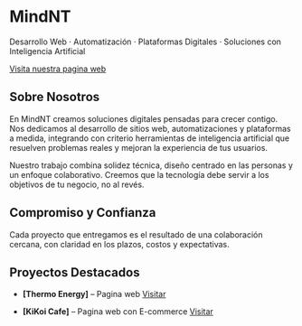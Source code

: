 # MindNT

Desarrollo Web · Automatización · Plataformas Digitales · Soluciones con Inteligencia Artificial

[Visita nuestra pagina web](https://mindnt.com.mx)

## Sobre Nosotros

En MindNT creamos soluciones digitales pensadas para crecer contigo. Nos dedicamos al desarrollo de sitios web, automatizaciones y plataformas a medida, integrando con criterio herramientas de inteligencia artificial que resuelven problemas reales y mejoran la experiencia de tus usuarios.

Nuestro trabajo combina solidez técnica, diseño centrado en las personas y un enfoque colaborativo. Creemos que la tecnología debe servir a los objetivos de tu negocio, no al revés.

## Compromiso y Confianza

Cada proyecto que entregamos es el resultado de una colaboración cercana, con claridad en los plazos, costos y expectativas. 

## Proyectos Destacados

- **[Thermo Energy]** – Pagina web 
  [Visitar](https://thermoenergymx.com)

- **[KiKoi Cafe]** – Pagina web con E-commerce
  [Visitar](https://mindnt.github.io/Katana-website/)
